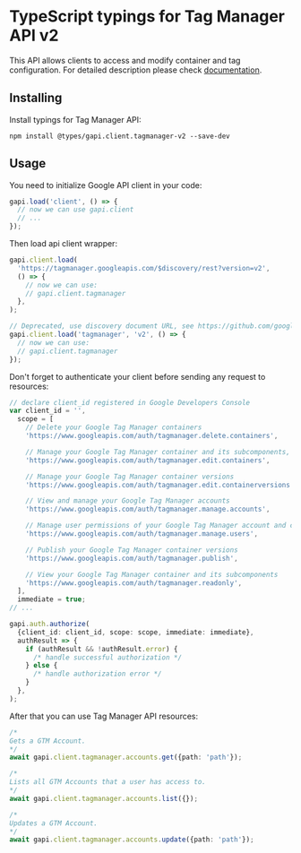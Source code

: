 # TypeScript typings for Tag Manager API v2

This API allows clients to access and modify container and tag configuration.
For detailed description please check [documentation](https://developers.google.com/tag-manager).

## Installing

Install typings for Tag Manager API:

```
npm install @types/gapi.client.tagmanager-v2 --save-dev
```

## Usage

You need to initialize Google API client in your code:

```typescript
gapi.load('client', () => {
  // now we can use gapi.client
  // ...
});
```

Then load api client wrapper:

```typescript
gapi.client.load(
  'https://tagmanager.googleapis.com/$discovery/rest?version=v2',
  () => {
    // now we can use:
    // gapi.client.tagmanager
  },
);
```

```typescript
// Deprecated, use discovery document URL, see https://github.com/google/google-api-javascript-client/blob/master/docs/reference.md#----gapiclientloadname----version----callback--
gapi.client.load('tagmanager', 'v2', () => {
  // now we can use:
  // gapi.client.tagmanager
});
```

Don't forget to authenticate your client before sending any request to resources:

```typescript
// declare client_id registered in Google Developers Console
var client_id = '',
  scope = [
    // Delete your Google Tag Manager containers
    'https://www.googleapis.com/auth/tagmanager.delete.containers',

    // Manage your Google Tag Manager container and its subcomponents, excluding versioning and publishing
    'https://www.googleapis.com/auth/tagmanager.edit.containers',

    // Manage your Google Tag Manager container versions
    'https://www.googleapis.com/auth/tagmanager.edit.containerversions',

    // View and manage your Google Tag Manager accounts
    'https://www.googleapis.com/auth/tagmanager.manage.accounts',

    // Manage user permissions of your Google Tag Manager account and container
    'https://www.googleapis.com/auth/tagmanager.manage.users',

    // Publish your Google Tag Manager container versions
    'https://www.googleapis.com/auth/tagmanager.publish',

    // View your Google Tag Manager container and its subcomponents
    'https://www.googleapis.com/auth/tagmanager.readonly',
  ],
  immediate = true;
// ...

gapi.auth.authorize(
  {client_id: client_id, scope: scope, immediate: immediate},
  authResult => {
    if (authResult && !authResult.error) {
      /* handle successful authorization */
    } else {
      /* handle authorization error */
    }
  },
);
```

After that you can use Tag Manager API resources: <!-- TODO: make this work for multiple namespaces -->

```typescript
/*
Gets a GTM Account.
*/
await gapi.client.tagmanager.accounts.get({path: 'path'});

/*
Lists all GTM Accounts that a user has access to.
*/
await gapi.client.tagmanager.accounts.list({});

/*
Updates a GTM Account.
*/
await gapi.client.tagmanager.accounts.update({path: 'path'});
```

